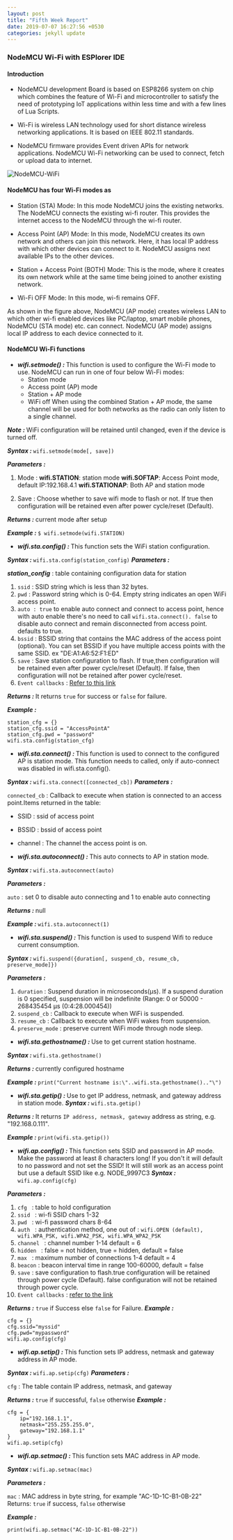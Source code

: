 ```yaml
---
layout: post
title: "Fifth Week Report"
date: 2019-07-07 16:27:56 +0530
categories: jekyll update
---
```


### NodeMCU Wi-Fi with ESPlorer IDE

#### Introduction

* NodeMCU development Board is based on ESP8266 system on chip which combines the feature of Wi-Fi and microcontroller to satisfy the need of prototyping IoT applications within less time and with a few lines of Lua Scripts.

* Wi-Fi is wireless LAN technology used for short distance wireless networking applications. It is based on IEEE 802.11 standards.

* NodeMCU firmware provides Event driven APIs for network applications. NodeMCU Wi-Fi networking can be used to connect, fetch or upload data to internet.

![NodeMCU-WiFi](images/NodeMCU_WiFi_Mode.png)

#### NodeMCU has four Wi-Fi modes as

* Station (STA) Mode:
In this mode NodeMCU joins the existing networks. The NodeMCU connects the existing wi-fi router. This provides the internet access to the NodeMCU through the wi-fi router.

* Access Point (AP) Mode:
In this mode, NodeMCU creates its own network and others can join this network. Here, it has local IP address with which other devices can connect to it. NodeMCU assigns next available IPs to the other devices.

* Station + Access Point (BOTH) Mode:
This is the mode, where it creates its own network while at the same time being joined to another existing network.

* Wi-Fi OFF Mode:
In this mode, wi-fi remains OFF.

As shown in the figure above, NodeMCU (AP mode) creates wireless LAN to which other wi-fi enabled devices like PC/laptop, smart mobile phones, NodeMCU (STA mode) etc. can connect. NodeMCU (AP mode) assigns local IP address to each device connected to it.

#### NodeMCU Wi-Fi functions

* <strong><em>wifi.setmode() : </em></strong> 
    This function is used to configure the Wi-Fi mode to use. NodeMCU can run in one of four below Wi-Fi modes:
    * Station mode
    * Access point (AP) mode
    * Station + AP mode
    * WiFi off
 When using the combined Station + AP mode, the same channel will be used for both networks as the radio can only listen to a single channel.

<strong><em>Note : </em></strong> WiFi configuration will be retained until changed, even if the device is turned off.

<strong><em>Syntax : </em></strong> ``` wifi.setmode(mode[, save]) ```


<strong><em>Parameters : </em></strong>

1. Mode : <strong>wifi.STATION</strong>: station mode
          <strong>wifi.SOFTAP</strong>: Access Point mode, default IP:192.168.4.1
          <strong>wifi.STATIONAP</strong>: Both AP and station mode

2. Save : Choose whether to save wifi mode to flash or not. If true then configuration will be retained even after power cycle/reset (Default).


<strong><em>Returns : </em></strong> current mode after setup

<strong><em>Example : </em></strong>
``` $ wifi.setmode(wifi.STATION) ```




* <strong><em>wifi.sta.config() : </em></strong>
    This function sets the WiFi station configuration.

<strong><em>Syntax : </em></strong> ``` wifi.sta.config(station_config) ```
<strong><em>Parameters : </em></strong>

<strong><em>station_config</em></strong> : table containing configuration data for station

1. ``` ssid ``` : SSID string which is less than 32 bytes.
2. ``` pwd ``` : Password string which is 0-64. Empty string indicates an open WiFi access point.
3. ``` auto : true ```  to enable auto connect and connect to access point, hence with auto enable there's no need to call ``` wifi.sta.connect(). false ``` to disable auto connect and remain disconnected from access point. defaults to true.
4. ``` bssid ``` :  BSSID string that contains the MAC address of the access point (optional). You can set BSSID if you have multiple access points with the same SSID. ex "DE:A1:A6:52:F1:ED"
5. ``` save ``` : Save station configuration to flash. If true,then configuration will be retained even after power cycle/reset (Default). If false, then configuration will not be retained after power cycle/reset.
6. ``` Event callbacks ``` : [Refer to this link](https://www.electronicwings.com/nodemcu/nodemcu-wi-fi-with-esplorer-ide)

<strong><em>Returns : </em></strong>It returns ``` true ``` for success or ``` false ``` for failure.

<strong><em>Example : </em></strong>

```
station_cfg = {}
station_cfg.ssid = "AccessPointA"
station_cfg.pwd = "password"
wifi.sta.config(station_cfg)
```

* <strong><em>wifi.sta.connect() : </em></strong>
    This function is used to connect to the configured AP is station mode. This function needs to called, only if auto-connect was disabled in wifi.sta.config().

<strong><em>Syntax : </em></strong> ``` wifi.sta.connect([connected_cb]) ```
<strong><em>Parameters : </em></strong>

``` connected_cb ``` : Callback to execute when station is connected to an access point.Items returned in the table:

* SSID : ssid of access point
* BSSID : bssid of access point
* channel : The channel the access point is on. 

* <strong><em>wifi.sta.autoconnect() : </em></strong>
    This auto connects to AP in station mode.

<strong><em>Syntax : </em></strong> ``` wifi.sta.autoconnect(auto) ```

<strong><em>Parameters : </em></strong>

``` auto ``` : set 0  to disable auto connecting and 1 to enable auto connecting

<strong><em>Returns : </em></strong> null

<strong><em>Example : </em></strong> ``` wifi.sta.autoconnect(1) ```

* <strong><em>wifi.sta.suspend() : </em></strong>
This function is used to suspend Wifi to reduce current consumption.

<strong><em>Syntax : </em></strong> ``` wifi.suspend({duration[, suspend_cb, resume_cb, preserve_mode]}) ```

<strong><em>Parameters : </em></strong>

1. ``` duration ``` : Suspend duration in microseconds(μs). If a suspend duration is 0 specified, suspension will be indefinite (Range: 0 or 50000 - 268435454 μs (0:4:28.000454))
2. ``` suspend_cb ``` : Callback to execute when WiFi is suspended.
3. ``` resume_cb ``` : Callback to execute when WiFi wakes from suspension.
4. ``` preserve_mode ``` : preserve current WiFi mode through node sleep.

* <strong><em>wifi.sta.gethostname() : </em></strong>
    Use to get current station hostname.

<strong><em>Syntax : </em></strong> ``` wifi.sta.gethostname() ```

<strong><em>Returns : </em></strong> currently configured hostname

<strong><em>Example : </em></strong> ``` print("Current hostname is:\"..wifi.sta.gethostname().."\") ```

* <strong><em>wifi.sta.getip() : </em></strong>
    Use to get IP address, netmask, and gateway address in station mode.
<strong><em>Syntax : </em></strong> ``` wifi.sta.getip() ```

<strong><em>Returns : </em></strong>
It returns ``` IP address, netmask, gateway ``` address as string, e.g. "192.168.0.111".

<strong><em>Example : </em></strong> ``` print(wifi.sta.getip()) ```

* <strong><em>wifi.ap.config() : </em></strong>
    This function sets SSID and password in AP mode. Make the password at least 8 characters long! If you don't it will default to no password and not set the SSID! It will still work as an access point but use a default SSID like e.g. NODE_9997C3
<strong><em>Syntax : </em></strong> ``` wifi.ap.config(cfg) ```

<strong><em>Parameters : </em></strong>
1. ```cfg ``` : table to hold configuration
2. ```ssid ``` : wi-fi SSID chars 1-32
3. ```pwd ``` : wi-fi password chars 8-64
4. ```auth ``` : authentication method, one out of : ``` wifi.OPEN (default), wifi.WPA_PSK, wifi.WPA2_PSK, wifi.WPA_WPA2_PSK ``` 
5. ```channel ``` : channel number 1-14 default = 6
6. ```hidden ``` : false = not hidden, true = hidden, default = false
7. ```max ``` : maximum number of connections 1-4 default = 4
8. ``` beacon ``` : beacon interval time in range 100-60000, default = false
9. ``` save ``` : save configuration to flash.true configuration will be retained through power cycle (Default). false configuration will not be retained through power cycle.
10. ``` Event callbacks ``` : [refer to the link](https://www.electronicwings.com/nodemcu/nodemcu-wi-fi-with-esplorer-ide)

<strong><em>Returns :</em></strong> ``` true ``` if Success else ``` false ``` for Failure.
<strong><em>Example :</em></strong>
```
cfg = {}
cfg.ssid="myssid"
cfg.pwd="mypassword"
wifi.ap.config(cfg)
```
* <strong><em>wifi.ap.setip() : </em></strong>
This function sets IP address, netmask and gateway address in AP mode.

<strong><em>Syntax : </em></strong> ``` wifi.ap.setip(cfg) ```
<strong><em>Parameters : </em></strong>

 ``` cfg ``` : The table contain IP address, netmask, and gateway

<strong><em>Returns : </em></strong> ``` true ``` if successful, ``` false ``` otherwise
<strong><em>Example : </em></strong>

```
cfg = {
    ip="192.168.1.1",
    netmask="255.255.255.0",
    gateway="192.168.1.1"
}
wifi.ap.setip(cfg)
```
* <strong><em>wifi.ap.setmac() : </em></strong>
This function sets MAC address in AP mode.

<strong><em>Syntax : </em></strong> ``` wifi.ap.setmac(mac) ```

<strong><em>Parameters : </em></strong>

``` mac ``` : MAC address in byte string, for example "AC-1D-1C-B1-0B-22"
Returns: ```true``` if success, ```false``` otherwise

<strong><em>Example : </em></strong>
```
print(wifi.ap.setmac("AC-1D-1C-B1-0B-22"))
```

















